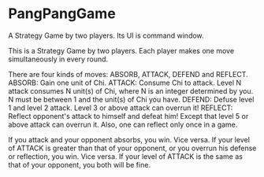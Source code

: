 # PangPangGame
A Strategy Game by two players. Its UI is command window.


This is a Strategy Game by two players. Each player makes one move simultaneously in every round.

There are four kinds of moves: ABSORB, ATTACK, DEFEND and REFLECT.
ABSORB: Gain one unit of Chi.
ATTACK: Consume Chi to attack. Level N attack consumes N unit(s) of Chi, where N is an integer determined by you. N must be between 1 and the unit(s) of Chi you have.
DEFEND: Defuse level 1 and level 2 attack. Level 3 or above attack can overrun it!
REFLECT: Reflect opponent's attack to himself and defeat him! Except that level 5 or above attack can overrun it. Also, one can reflect only once in a game.

If you attack and your opponent absorbs, you win. Vice versa.
If your level of ATTACK is greater than that of your opponent, or you overrun his defense or reflection, you win. Vice versa.
If your level of ATTACK is the same as that of your opponent, you both will be fine.

